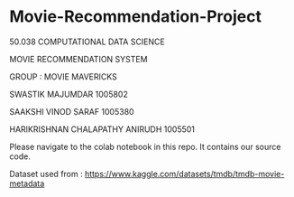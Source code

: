# Movie-Recommendation-Project


50.038 COMPUTATIONAL DATA SCIENCE


MOVIE RECOMMENDATION SYSTEM

GROUP : MOVIE MAVERICKS

SWASTIK MAJUMDAR 1005802

SAAKSHI VINOD SARAF 1005380

HARIKRISHNAN CHALAPATHY ANIRUDH 1005501


Please navigate to the colab notebook in this repo. It contains our source code. 

Dataset used from : https://www.kaggle.com/datasets/tmdb/tmdb-movie-metadata
